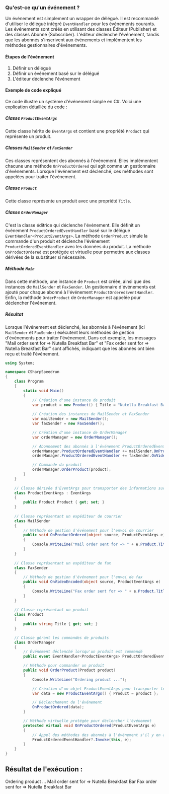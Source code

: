 ### Qu'est-ce qu'un événement ?

Un événement est simplement un wrapper de délégué. Il est recommandé d'utiliser le délégué intégré `EventHandler` pour les événements courants. Les événements sont créés en utilisant des classes Éditeur (Publisher) et des classes Abonné (Subscriber). L'éditeur déclenche l'événement, tandis que les abonnés s'inscrivent aux événements et implémentent les méthodes gestionnaires d'événements.

#### Étapes de l'événement
1. Définir un délégué
2. Définir un événement basé sur le délégué
3. L'éditeur déclenche l'événement

#### Exemple de code expliqué

Ce code illustre un système d'événement simple en C#. Voici une explication détaillée du code :

##### Classe `ProductEventArgs`
Cette classe hérite de `EventArgs` et contient une propriété `Product` qui représente un produit.

##### Classes `MailSender` et `FaxSender`
Ces classes représentent des abonnés à l'événement. Elles implémentent chacune une méthode `OnProductOrdered` qui agit comme un gestionnaire d'événements. Lorsque l'événement est déclenché, ces méthodes sont appelées pour traiter l'événement.

##### Classe `Product`
Cette classe représente un produit avec une propriété `Title`.

##### Classe `OrderManager`
C'est la classe éditrice qui déclenche l'événement. Elle définit un événement `ProductOrderedEventHandler` basé sur le délégué `EventHandler<ProductEventArgs>`. La méthode `OrderProduct` simule la commande d'un produit et déclenche l'événement `ProductOrderedEventHandler` avec les données du produit. La méthode `OnProductOrdered` est protégée et virtuelle pour permettre aux classes dérivées de la substituer si nécessaire.

##### Méthode `Main`
Dans cette méthode, une instance de `Product` est créée, ainsi que des instances de `MailSender` et `FaxSender`. Un gestionnaire d'événements est ajouté pour chaque abonné à l'événement `ProductOrderedEventHandler`. Enfin, la méthode `OrderProduct` de `OrderManager` est appelée pour déclencher l'événement.

##### Résultat
Lorsque l'événement est déclenché, les abonnés à l'événement (ici `MailSender` et `FaxSender`) exécutent leurs méthodes de gestion d'événements pour traiter l'événement. Dans cet exemple, les messages "Mail order sent for => Nutella Breakfast Bar" et "Fax order sent for => Nutella Breakfast Bar" sont affichés, indiquant que les abonnés ont bien reçu et traité l'événement.

```csharp
using System;

namespace CSharpSpeedrun
{
    class Program
    {
        static void Main()
        {
            // Création d'une instance de produit
            var product = new Product() { Title = "Nutella Breakfast Bar" };
            
            // Création des instances de MailSender et FaxSender
            var mailSender = new MailSender();
            var faxSender = new FaxSender();

            // Création d'une instance de OrderManager
            var orderManager = new OrderManager();

            // Abonnement des abonnés à l'événement ProductOrderedEventHandler
            orderManager.ProductOrderedEventHandler += mailSender.OnProductOrdered;
            orderManager.ProductOrderedEventHandler += faxSender.OnVideoEncoded;

            // Commande du produit
            orderManager.OrderProduct(product);
        }
    }
    
    // Classe dérivée d'EventArgs pour transporter des informations sur le produit
    class ProductEventArgs : EventArgs
    {
        public Product Product { get; set; }
    }
    
    // Classe représentant un expéditeur de courrier
    class MailSender
    {
        // Méthode de gestion d'événement pour l'envoi de courrier
        public void OnProductOrdered(object source, ProductEventArgs e)
        {
            Console.WriteLine("Mail order sent for => " + e.Product.Title);
        }
    }
    
    // Classe représentant un expéditeur de fax
    class FaxSender
    {
        // Méthode de gestion d'événement pour l'envoi de fax
        public void OnVideoEncoded(object source, ProductEventArgs e)
        {
            Console.WriteLine("Fax order sent for => " + e.Product.Title);
        }
    }
    
    // Classe représentant un produit
    class Product
    {
        public string Title { get; set; }
    }

    // Classe gérant les commandes de produits
    class OrderManager
    {
        // Événement déclenché lorsqu'un produit est commandé
        public event EventHandler<ProductEventArgs> ProductOrderedEventHandler;

        // Méthode pour commander un produit
        public void OrderProduct(Product product)
        {
            Console.WriteLine("Ordering product ...");

            // Création d'un objet ProductEventArgs pour transporter les informations sur le produit
            var data = new ProductEventArgs() { Product = product };

            // Déclenchement de l'événement
            OnProductOrdered(data);
        }

        // Méthode virtuelle protégée pour déclencher l'événement
        protected virtual void OnProductOrdered(ProductEventArgs e)
        {
            // Appel des méthodes des abonnés à l'événement s'il y en a
            ProductOrderedEventHandler?.Invoke(this, e);
        }
    }
}
```

## Résultat de l'exécution :

Ordering product ...
Mail order sent for => Nutella Breakfast Bar
Fax order sent for => Nutella Breakfast Bar